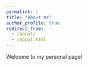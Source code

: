 ```yaml
---
permalink: /
title: "About me"
author_profile: true
redirect_from: 
  - /about/
  - /about.html
---
```


Welcome to my personal page!
